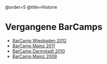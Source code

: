 @order=5
@title=Historie
# Vergangene BarCamps

 * [BarCamp Wiesbaden 2012](http://wiesbaden2012.barcamp-rheinmain.de/)
 * [BarCamp Mainz 2011](http://mainz.barcamp-rheinmain.de/)
 * [BarCamp Darmstadt 2010](http://darmstadt2010.barcamp-rheinmain.de/)
 * [BarCamp Mainz 2009](http://mainz2009.barcamp-rheinmain.de/)
